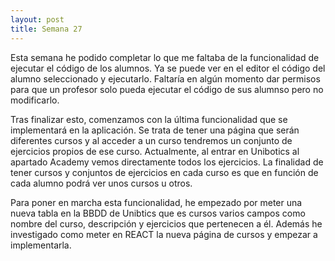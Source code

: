 ```yaml
---
layout: post
title: Semana 27
---
```


Esta semana he podido completar lo que me faltaba de la funcionalidad de ejecutar el código de los alumnos. Ya se 
puede ver en el editor el código del alumno seleccionado y ejecutarlo. Faltaría en algún momento dar permisos para 
que un profesor solo pueda ejecutar el código de sus alumnso pero no modificarlo.

Tras finalizar esto, comenzamos con la última funcionalidad que se implementará en la aplicación. Se trata de tener una
página que serán diferentes cursos y al acceder a un curso tendremos un conjunto de ejercicios propios de ese curso.
Actualmente, al entrar en Unibotics al apartado Academy vemos directamente todos los ejercicios. La finalidad de tener 
cursos y conjuntos de ejercicios en cada curso es que en función de cada alumno podrá ver unos cursos u otros.

Para poner en marcha esta funcionalidad, he empezado por meter una nueva tabla en la BBDD de Unibtics que es cursos 
varios campos como nombre del curso, descripción y ejercicios que pertenecen a él. Además he investigado como meter
en REACT la nueva página de cursos y empezar a implementarla.
